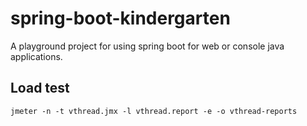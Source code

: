 # spring-boot-kindergarten
A playground project for using spring boot for web or console java applications.

## Load test

```shell
jmeter -n -t vthread.jmx -l vthread.report -e -o vthread-reports
```